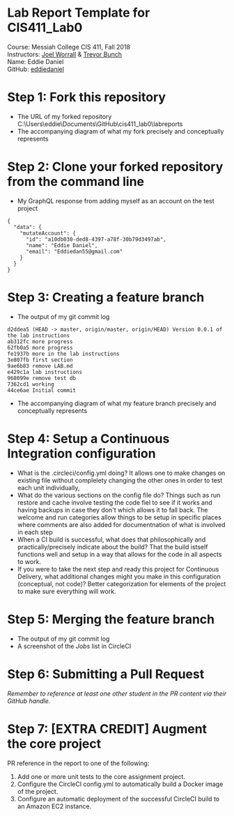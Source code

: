 # Lab Report Template for CIS411_Lab0
Course: Messiah College CIS 411, Fall 2018<br/>
Instructors: [Joel Worrall](https://github.com/tangollama) & [Trevor Bunch](https://github.com/trevordbunch)<br/>
Name: Eddie Daniel<br/>
GitHub: [eddiedaniel](https://github.com/eddiedaniel)<br/>

# Step 1: Fork this repository
- The URL of my forked repository
C:\Users\eddie\Documents\GitHub\cis411_lab0\labreports
- The accompanying diagram of what my fork precisely and conceptually represents


# Step 2: Clone your forked repository from the command line
- My GraphQL response from adding myself as an account on the test project
```
{
  "data": {
    "mutateAccount": {
      "id": "a10db030-ded8-4397-a78f-30b79d3497ab",
      "name": "Eddie Daniel",
      "email": "Eddiedan55@gmail.com"
    }
  }
}
```

# Step 3: Creating a feature branch
- The output of my git commit log
```
d2ddea5 (HEAD -> master, origin/master, origin/HEAD) Version 0.0.1 of the lab instructions
ab312fc more progress
62fb0a5 more progress
fe1937b more in the lab instructions
3e807fb first section
9ae6b83 remove LAB.md
e429c1a lab instructions
968099e remove test db
7362cd1 working
44ce6ae Initial commit
```
- The accompanying diagram of what my feature branch precisely and conceptually represents

# Step 4: Setup a Continuous Integration configuration
- What is the .circleci/config.yml doing?
It allows one to make changes on existing file without complelety changing the other ones in order to test each unit individually,
- What do the various sections on the config file do?
 Things such as run restore and cache involve testing the code fiel to see if it works and having backups in case they don't which allows it to fall back. The welcome and run categories allow things to be setup in specific places where comments are also added for documentnation of what is involved in each step
- When a CI build is successful, what does that philosophically and practically/precisely indicate about the build?
That the build istself functions well and setup in a way that allows for the code in all aspects to work.
- If you were to take the next step and ready this project for Continuous Delivery, what additional changes might you make in this configuration (conceptual, not code)?
Better categorization for elements of the project to make sure everything will work.

# Step 5: Merging the feature branch
* The output of my git commit log
* A screenshot of the _Jobs_ list in CircleCI

# Step 6: Submitting a Pull Request
_Remember to reference at least one other student in the PR content via their GitHub handle._

# Step 7: [EXTRA CREDIT] Augment the core project
PR reference in the report to one of the following:
1. Add one or more unit tests to the core assignment project. 
2. Configure the CircleCI config.yml to automatically build a Docker image of the project.
3. Configure an automatic deployment of the successful CircleCI build to an Amazon EC2 instance.
